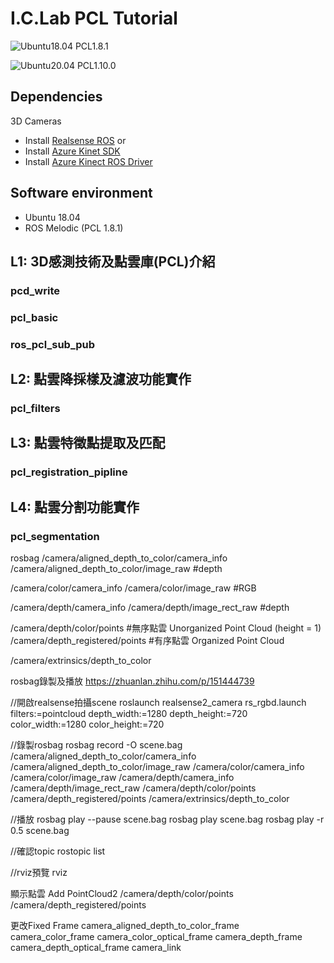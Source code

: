 # I.C.Lab PCL Tutorial

![Ubuntu18.04 PCL1.8.1](https://img.shields.io/badge/Ububtu_18.04-PCL_1.8.1-green.svg)

![Ubuntu20.04 PCL1.10.0](https://img.shields.io/badge/Ububtu_20.04-PCL_1.10.0-green.svg)


## Dependencies
3D Cameras
* Install [Realsense ROS](https://github.com/IntelRealSense/realsense-ros)
or
* Install [Azure Kinet SDK](https://github.com/microsoft/Azure-Kinect-Sensor-SDK)
* Install [Azure Kinect ROS Driver](https://github.com/microsoft/Azure_Kinect_ROS_Driver)

## Software environment
* Ubuntu 18.04
* ROS Melodic (PCL 1.8.1)

## L1: 3D感測技術及點雲庫(PCL)介紹

### pcd_write

### pcl_basic

### ros_pcl_sub_pub

## L2: 點雲降採樣及濾波功能實作

### pcl_filters

## L3: 點雲特徵點提取及匹配

### pcl_registration_pipline

## L4: 點雲分割功能實作

### pcl_segmentation

rosbag
/camera/aligned_depth_to_color/camera_info
/camera/aligned_depth_to_color/image_raw #depth

/camera/color/camera_info
/camera/color/image_raw #RGB

/camera/depth/camera_info
/camera/depth/image_rect_raw #depth

/camera/depth/color/points #無序點雲 Unorganized Point Cloud (height = 1)
/camera/depth_registered/points #有序點雲 Organized Point Cloud

/camera/extrinsics/depth_to_color





rosbag錄製及播放
https://zhuanlan.zhihu.com/p/151444739

//開啟realsense拍攝scene
roslaunch realsense2_camera rs_rgbd.launch filters:=pointcloud depth_width:=1280 depth_height:=720 color_width:=1280 color_height:=720

//錄製rosbag
rosbag record -O scene.bag /camera/aligned_depth_to_color/camera_info /camera/aligned_depth_to_color/image_raw /camera/color/camera_info /camera/color/image_raw /camera/depth/camera_info /camera/depth/image_rect_raw /camera/depth/color/points /camera/depth_registered/points /camera/extrinsics/depth_to_color

//播放
rosbag play --pause scene.bag
rosbag play scene.bag
rosbag play -r 0.5 scene.bag

//確認topic
rostopic list

//rviz預覽
rviz

顯示點雲
Add PointCloud2
/camera/depth/color/points
/camera/depth_registered/points

更改Fixed Frame
camera_aligned_depth_to_color_frame
camera_color_frame
camera_color_optical_frame
camera_depth_frame
camera_depth_optical_frame
camera_link



